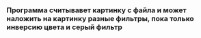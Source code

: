 ### Программа считывавет картинку с файла и может наложить на картинку разные фильтры, пока только инверсию цвета и серый фильтр
